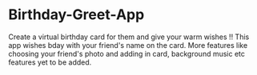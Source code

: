 # Birthday-Greet-App
Create a virtual birthday card for them and give your warm wishes !! 
This app wishes bday with your friend's name on the card.
More features like choosing your friend's photo and adding in card, background music etc features yet to be added.
